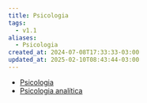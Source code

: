 ```yaml
---
title: Psicologia
tags:
  - v1.1
aliases:
  - Psicologia
created_at: 2024-07-08T17:33:33-03:00
updated_at: 2025-02-10T08:43:44-03:00
---
```


- [Psicologia](Psicologia.md)
- [Psicologia analítica](../2024/07/26/atomo/Psicologia_analitica.md)
